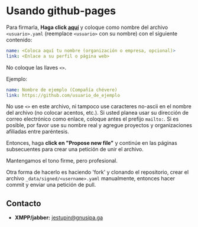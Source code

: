 # Usando github-pages

Para firmarla, **Haga click [aquí](https://github.com/amelua/amelua.github.io/new/main/_data/signed)** y coloque como nombre del archivo `<usuario>.yaml` (reemplace `<usuario>` con su nombre) con el siguiente contenido:

```yaml
name: <Coloca aquí tu nombre (organización o empresa, opcional)>
link: <Enlace a su perfil o página web>
```

No coloque las llaves `<>`.

Ejemplo:
```yaml
name: Nombre de ejemplo (Compañía chévere)
link: https://github.com/usuario_de_ejemplo
```

No use `<>` en este archivo, ni tampoco use caracteres no-ascii en el nombre del archivo (no colocar acentos, etc.).
Si usted planea usar su dirección de correo electrónico como enlace, coloque antes el prefijo `mailto:`.
Si es posible, por favor use su nombre real y agregue proyectos y organizaciones afiliadas entre paréntesis.

Entonces, haga **click en "Propose new file"** y continúe en las páginas subsecuentes para crear una petición de unir el archivo.

Mantengamos el tono firme, pero profesional.

Otra forma de hacerlo es haciendo 'fork' y clonando el repositorio, crear el archivo `_data/signed/<username>.yaml` manualmente, entonces hacer commit y enviar una petición de pull.

## Contacto

- **XMPP/jabber:** [jestupin@gnusipa.ga](xmpp:jestupin@gnusipa.ga)
